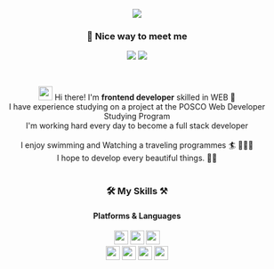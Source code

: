 <p align="center">
  <img src="https://readme-typing-svg.herokuapp.com?font=Fira+Code&size=24&duration=3000&pause=1000&color=F75DA1&background=FFFFFF00&vCenter=true&width=435&lines=Web+Front-end+Developer%2C+DDing"></a>
</p>

### <p align="center">🤝 Nice way to meet me </p>
<p align="center">
  <a href="https://velog.io/@dding_yull" target="_blank"><img src="https://img.shields.io/badge/velog.dding_yull-20C997?style=flat-square&logo=Velog%20Sponsors&logoColor=white"/></a>
  <a href="dding.yull@gmail.com" target="_blank"><img src="https://img.shields.io/badge/dding.yull@gmail.com-EA4335?style=flat-square&logo=Gmail&logoColor=white"/></a>
</p>
<br/>

<p align="center">
  <img
  src="https://github.com/blackcater/blackcater/raw/main/images/Hi.gif" height="25" />
  Hi there! I'm <b>frontend developer</b> skilled in WEB 🚀<br/>
  I have experience studying on a project at the POSCO Web Developer Studying Program<br/>
  I'm working hard every day to become a full stack developer<br/>
  <br/>
  I enjoy swimming and Watching a traveling programmes 🏄 👩🏻‍💻<br/>
  I hope to develop every beautiful things. 💖✨ <br/><br/>
</p>

### <p align="center">🛠 My Skills ⚒</p>
#### <p align="center">Platforms & Languages</p>
<p align="center">
<img src="https://img.shields.io/badge/HTML5-E34F26?style=flat-square&logo=HTML5&logoColor=black" height="25"/>
<img src="https://img.shields.io/badge/CSS3-1572B6?style=flat-square&logo=CSS3&logoColor=black" height="25"/>
<img src="https://img.shields.io/badge/SASS-CC6699?style=flat-square&logo=SASS&logoColor=black" height="25"/>
<br/>
<img src="https://img.shields.io/badge/JavaScript-F7DF1E?style=flat-square&logo=JavaScript&logoColor=black" height="25"/>
<img src="https://img.shields.io/badge/React-61DAFB?style=flat-square&logo=React&logoColor=black" height="25"/>
<img src="https://img.shields.io/badge/Bootstrap-7952B3?style=flat-square&logo=Bootstrap&logoColor=black" height="25"/>
<img src="https://img.shields.io/badge/GitHub-181717?style=flat-square&logo=GitHub&logoColor=white" height="25"/>
</p>


